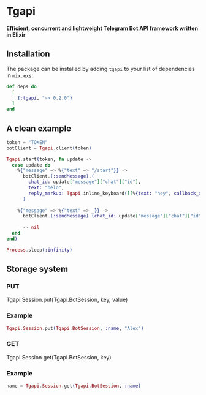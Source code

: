 # Tgapi

**Efficient, concurrent and lightweight Telegram Bot API framework written in Elixir**

## Installation

The package can be installed
by adding `tgapi` to your list of dependencies in `mix.exs`:

```elixir
def deps do
  [
    {:tgapi, "~> 0.2.0"}
  ]
end
```

## A clean example

```elixir
token = "TOKEN"
botClient = Tgapi.client(token)

Tgapi.start(token, fn update ->
  case update do
    %{"message" => %{"text" => "/start"}} -> 
      botClient.(:sendMessage).(
        chat_id: update["message"]["chat"]["id"],
        text: "helo",
        reply_markup: Tgapi.inline_keyboard([[%{text: "hey", callback_data: "nice"}]])
      )
    
    %{"message" => %{"text" => _}} -> 
      botClient.(:sendMessage).(chat_id: update["message"]["chat"]["id"], text: "?")
    
    _ -> nil
  end
end)

Process.sleep(:infinity)
```

## Storage system

### PUT

Tgapi.Session.put(Tgapi.BotSession, key, value)

### Example

```elixir
Tgapi.Session.put(Tgapi.BotSession, :name, "Alex")
```

### GET

Tgapi.Session.get(Tgapi.BotSession, key)

### Example

```elixir
name = Tgapi.Session.get(Tgapi.BotSession, :name)
```

